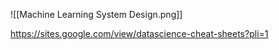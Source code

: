 ![[Machine Learning System Design.png]]


https://sites.google.com/view/datascience-cheat-sheets?pli=1